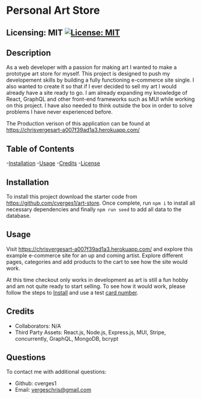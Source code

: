 # Personal Art Store

## Licensing: MIT [![License: MIT](https://img.shields.io/badge/License-MIT-yellow.svg)](https://opensource.org/licenses/MIT)

## Description

As a web developer with a passion for making art I wanted to make a prototype art store for myself. This project is designed to push my developement skills by building a fully functioning e-commerce site single. I also wanted to create it so that if I ever decided to sell my art I would already have a site ready to go. I am already expanding my knowledge of React, GraphQL and other front-end frameworks such as MUI while working on this project. I have also needed to think outside the box in order to solve problems I have never experienced before.

The Production verison of this application can be found at https://chrisvergesart-a007f39ad1a3.herokuapp.com/

## Table of Contents

-[Installation](#installation) -[Usage](#usage) -[Credits](#credits) -[License](#license)

## Installation

To install this project download the starter code from https://github.com/cverges1/art-store. Once complete, run `npm i` to install all necessary dependencies and finally `npm run seed` to add all data to the database.

## Usage

Visit https://chrisvergesart-a007f39ad1a3.herokuapp.com/ and explore this example e-commerce site for an up and coming artist. Explore different pages, categories and add products to the cart to see how the site would work.

At this time checkout only works in development as art is still a fun hobby and am not quite ready to start selling. To see how it would work, please follow the steps to [Install](#installation) and use a test [card number](https://stripe.com/docs/testing?testing-method=card-numbers#visa).

## Credits

- Collaborators: N/A
- Third Party Assets: React.js, Node.js, Express.js, MUI, Stripe, concurrently, GraphQL, MongoDB, bcrypt

## Questions

To contact me with additional questions:

- Github: cverges1
- Email: vergeschris@gmail.com
